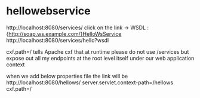 # hellowebservice

http://localhost:8080/services/
click on the link -> WSDL : {http://soap.ws.example.com/}HelloWsService
http://localhost:8080/services/hello?wsdl


cxf.path=/ tells Apache cxf that at runtime please do not use /services but expose out all 
my endpoints at the root level itself under our web application context

when we add below properties file the link will be http://localhost:8080/hellows/
server.servlet.context-path=/hellows
cxf.path=/

